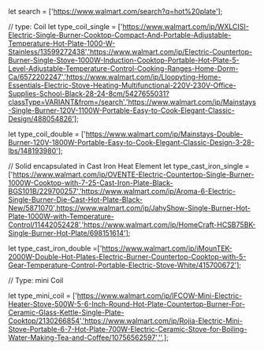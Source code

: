 let search = ['https://www.walmart.com/search?q=hot%20plate'];

// type: Coil
let type_coil_single = ['https://www.walmart.com/ip/WXLCISI-Electric-Single-Burner-Cooktop-Compact-And-Portable-Adjustable-Temperature-Hot-Plate-1000-W-Stainless/13599272438','https://www.walmart.com/ip/Electric-Countertop-Burner-Single-Stove-1000W-Induction-Cooktop-Portable-Hot-Plate-5-Level-Adjustable-Temperature-Control-Cooking-Ranges-Home-Dorm-Ca/6572202247','https://www.walmart.com/ip/Lloopyting-Home-Essentials-Electric-Stove-Heating-Multifunctional-220V-230V-Office-Supplies-School-Black-28-24-8cm/5427655031?classType=VARIANT&from=/search','https://www.walmart.com/ip/Mainstays-Single-Burner-120V-1100W-Portable-Easy-to-Cook-Elegant-Classic-Design/488054826'];

let type_coil_double = ['https://www.walmart.com/ip/Mainstays-Double-Burner-120V-1800W-Portable-Easy-to-Cook-Elegant-Classic-Design-3-28-lbs/148193980'];

// Solid encapsulated in Cast Iron Heat Element
let type_cast_iron_single =['https://www.walmart.com/ip/OVENTE-Electric-Countertop-Single-Burner-1000W-Cooktop-with-7-25-Cast-Iron-Plate-Black-BGS101B/229700257','https://www.walmart.com/ip/Aroma-6-Electric-Single-Burner-Die-Cast-Hot-Plate-Black-New/5871070',https://www.walmart.com/ip/JahyShow-Single-Burner-Hot-Plate-1000W-with-Temperature-Control/11442052428','https://www.walmart.com/ip/HomeCraft-HCSB75BK-Single-Burner-Hot-Plate/698151614'];

let type_cast_iron_double =['https://www.walmart.com/ip/iMounTEK-2000W-Double-Hot-Plates-Electric-Burner-Countertop-Cooktop-with-5-Gear-Temperature-Control-Portable-Electric-Stove-White/415700672'];

// Type: mini Coil

let type_mini_coil = ['https://www.walmart.com/ip/IFCOW-Mini-Electric-Heater-Stove-500W-5-6-Inch-Round-Hot-Plate-Countertop-Burner-For-Ceramic-Glass-Kettle-Single-Plate-Cooktop/2130266854','https://www.walmart.com/ip/Rojia-Electric-Mini-Stove-Portable-6-7-Hot-Plate-700W-Electric-Ceramic-Stove-for-Boiling-Water-Making-Tea-and-Coffee/10756562597','',];
